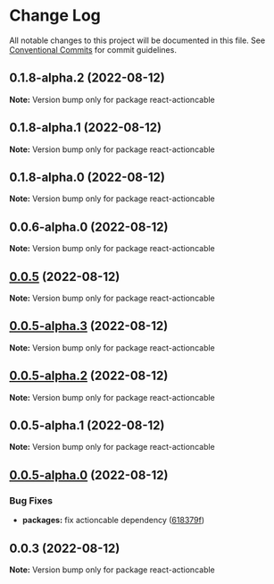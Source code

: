# Change Log

All notable changes to this project will be documented in this file.
See [Conventional Commits](https://conventionalcommits.org) for commit guidelines.

## 0.1.8-alpha.2 (2022-08-12)

**Note:** Version bump only for package react-actioncable





## 0.1.8-alpha.1 (2022-08-12)

**Note:** Version bump only for package react-actioncable





## 0.1.8-alpha.0 (2022-08-12)

**Note:** Version bump only for package react-actioncable





## 0.0.6-alpha.0 (2022-08-12)

**Note:** Version bump only for package react-actioncable





## [0.0.5](https://github.com/alexandreh92/react-actioncable/compare/react-actioncable@0.0.5-alpha.1...react-actioncable@0.0.5) (2022-08-12)

**Note:** Version bump only for package react-actioncable





## [0.0.5-alpha.3](https://github.com/alexandreh92/react-actioncable/compare/react-actioncable@0.0.5-alpha.1...react-actioncable@0.0.5-alpha.3) (2022-08-12)

**Note:** Version bump only for package react-actioncable





## [0.0.5-alpha.2](https://github.com/alexandreh92/react-actioncable/compare/react-actioncable@0.0.5-alpha.1...react-actioncable@0.0.5-alpha.2) (2022-08-12)

**Note:** Version bump only for package react-actioncable





## 0.0.5-alpha.1 (2022-08-12)

**Note:** Version bump only for package react-actioncable





## [0.0.5-alpha.0](https://github.com/alexandreh92/react-actioncable/compare/react-actioncable@0.0.3...react-actioncable@0.0.5-alpha.0) (2022-08-12)


### Bug Fixes

* **packages:** fix actioncable dependency ([618379f](https://github.com/alexandreh92/react-actioncable/commit/618379f68e6c1d2f18014d8aa4b0098daf828b64))





## 0.0.3 (2022-08-12)

**Note:** Version bump only for package react-actioncable
